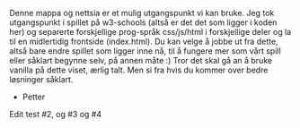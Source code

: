 Denne mappa og nettsia er et mulig utgangspunkt vi kan bruke. 
Jeg tok utgangspunkt i spillet på w3-schools (altså er det det som ligger i koden her) 
og separerte forskjellige prog-språk css/js/html i forskjellige deler og la til en midlertidig 
frontside (index.html). Du kan velge å jobbe ut fra dette, altså bare endre 
spillet som ligger inne nå, til å fungere mer som vårt spill eller såklart begynne selv, på annen måte :)
Tror det skal gå an å bruke vanilla på dette viset, ærlig talt. Men si fra hvis du kommer over bedre løsninger såklart.

- Petter


Edit test #2, og #3 og #4